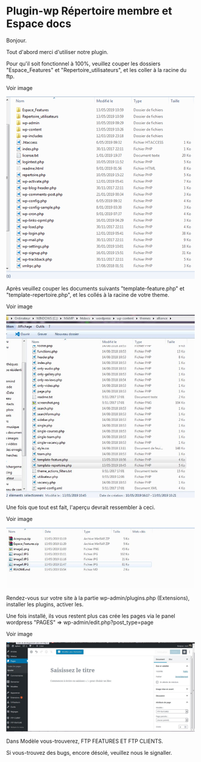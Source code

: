 # Plugin-wp Répertoire membre et Espace docs

Bonjour.

Tout d'abord merci d'utiliser notre plugin.

Pour qu'il soit fonctionnel à 100%, veuillez couper les dossiers "Espace_Features" et "Repertoire_utilisateurs", et les coller à la racine du ftp.

Voir image


![Logo1](image1.png "logo Explication")

Après veuillez couper les documents suivants "template-feature.php" et "template-repertoire.php", et les collés à la racine de votre theme.

Voir image

![Logo2](image2.JPG "logo Explication")

Une fois que tout est fait, l'aperçu devrait ressembler à ceci.

Voir image 

![Logo3](image3.JPG "logo Explication")


Rendez-vous sur votre site à la partie wp-admin/plugins.php (Extensions), installer les plugins, activer les.

Une fois installé, ils vous restent plus cas crée les pages via le panel wordpress "PAGES" => wp-admin/edit.php?post_type=page 

Voir image

![Logo4](image4.JPG "logo Explication")

Dans Modèle vous-trouverez, FTP FEATURES ET FTP CLIENTS.

Si vous-trouvez des bugs, encore désolé, veuillez nous le signaller.
